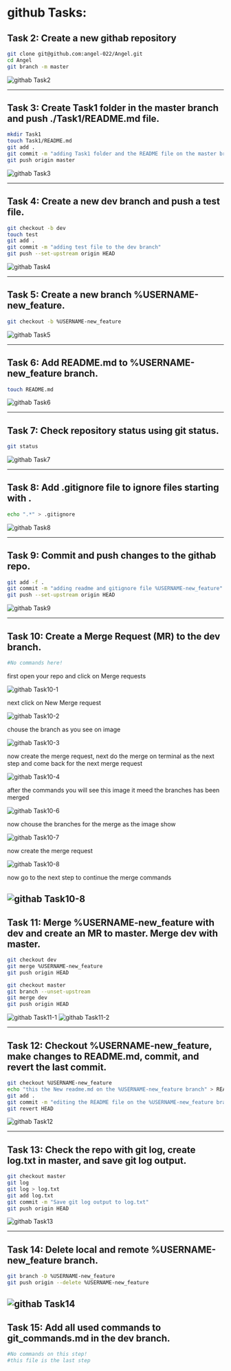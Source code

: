 # github Tasks:

## Task 2: Create a new githab repository
```bash
git clone git@github.com:angel-022/Angel.git
cd Angel
git branch -m master
```
![githab Task2](https://github.com/user-attachments/assets/916e655f-af4c-418b-a413-ca38c9508aad)

---

## Task 3: Create Task1 folder in the master branch and push ./Task1/README.md file.
```bash
mkdir Task1
touch Task1/README.md
git add .
git commit -m "adding Task1 folder and the README file on the master branch"
git push origin master
```
![githab Task3](https://github.com/user-attachments/assets/863cf2fc-50b1-4c05-9124-c6e03e5a93fa)

---

## Task 4: Create a new dev branch and push a test file.
```bash
git checkout -b dev
touch test
git add .
git commit -m "adding test file to the dev branch"
git push --set-upstream origin HEAD
```
![githab Task4](https://github.com/user-attachments/assets/557aa75d-95cd-4124-ad43-c749df78aba4)

---

## Task 5: Create a new branch %USERNAME-new_feature.
```bash
git checkout -b %USERNAME-new_feature
```
![githab Task5](https://github.com/user-attachments/assets/34fac80e-93cc-4d40-a8e2-dede1e51c50b)

---

## Task 6: Add README.md to %USERNAME-new_feature branch.
```bash
touch README.md
```
![githab Task6](https://github.com/user-attachments/assets/09252a0c-0227-4d88-b4be-d4b07529914b)

---

## Task 7: Check repository status using git status.
```bash
git status
```
![githab Task7](https://github.com/user-attachments/assets/880bb521-f565-4a91-8dad-9379362b8a6f)

---

## Task 8: Add .gitignore file to ignore files starting with .
```bash
echo ".*" > .gitignore
```
![githab Task8](https://github.com/user-attachments/assets/0fa8b31a-f49d-4c0c-a203-5d1d686737d8)

---

## Task 9: Commit and push changes to the githab repo.
```bash
git add -f .
git commit -m "adding readme and gitignore file %USERNAME-new_feature"
git push --set-upstream origin HEAD
```
![githab Task9](https://github.com/user-attachments/assets/9c935914-7d97-492f-9180-680d0a6b8ae1)

---

## Task 10: Create a Merge Request (MR) to the dev branch.
```bash
#No commands here!
```

<p>first open your repo and click on Merge requests</p>

![githab Task10-1](https://github.com/user-attachments/assets/4ad052a4-0805-4ff2-9516-bb023fa0aaeb)

<p>next click on New Merge request </p>

![githab Task10-2](https://github.com/user-attachments/assets/f6c66b8c-869a-4a68-a64b-f23aa698a2e9)

<p>chouse the branch as you see on image </p>

![githab Task10-3](https://github.com/user-attachments/assets/585b9aef-239a-462e-9e3d-e572066c0f70)

<p>now create the merge request, next do the merge on terminal as the next step and come back for the next merge request</p>

![githab Task10-4](https://github.com/user-attachments/assets/bde0f3a7-aae4-4034-b04f-d76e205cb15c)

<p>after the commands you will see this image it meed the branches has been merged</p>

![githab Task10-6](https://github.com/user-attachments/assets/dc6e656b-eae1-447b-99f8-bd594eaa1d4a)

<p>now chouse the branches for the merge as the image show</p>

![githab Task10-7](https://github.com/user-attachments/assets/bea9fa0f-231f-44da-8591-e49649aa6d71)

<p>now create the merge request</p>

![githab Task10-8](https://github.com/user-attachments/assets/f55640f7-61ed-46da-b491-f557e0ad5934)

<p>now go to the next step to continue the merge commands </p>

![githab Task10-8]()
---

## Task 11: Merge %USERNAME-new_feature with dev and create an MR to master. Merge dev with master.
```bash
git checkout dev
git merge %USERNAME-new_feature
git push origin HEAD

git checkout master
git branch --unset-upstream
git merge dev
git push origin HEAD
```
![githab Task11-1](https://github.com/user-attachments/assets/b492e174-c110-431f-8f00-9cf83b512766)
![githab Task11-2](https://github.com/user-attachments/assets/a93ae0bb-37d3-4db3-b960-339fddc3a248)


---

## Task 12: Checkout %USERNAME-new_feature, make changes to README.md, commit, and revert the last commit.
```bash
git checkout %USERNAME-new_feature
echo "this the New readme.md on the %USERNAME-new_feature branch" > README.md
git add .
git commit -m "editing the README file on the %USERNAME-new_feature branch"
git revert HEAD
```
![githab Task12](https://github.com/user-attachments/assets/6b86ca3b-d48f-4ae1-8b78-de6a7dcfa484)

---

## Task 13: Check the repo with git log, create log.txt in master, and save git log output.
```bash
git checkout master
git log
git log > log.txt
git add log.txt
git commit -m "Save git log output to log.txt"
git push origin HEAD
```
![githab Task13](https://github.com/user-attachments/assets/94b9b2d7-d558-4038-b800-f19bcf710d19)


---

## Task 14: Delete local and remote %USERNAME-new_feature branch.
```bash
git branch -D %USERNAME-new_feature
git push origin --delete %USERNAME-new_feature
```
![githab Task14](https://github.com/user-attachments/assets/c8e99615-aa66-47a8-976d-bb83ffa4dd5f)
---

## Task 15: Add all used commands to git_commands.md in the dev branch.
```bash
#No commands on this step!
#this file is the last step
```
